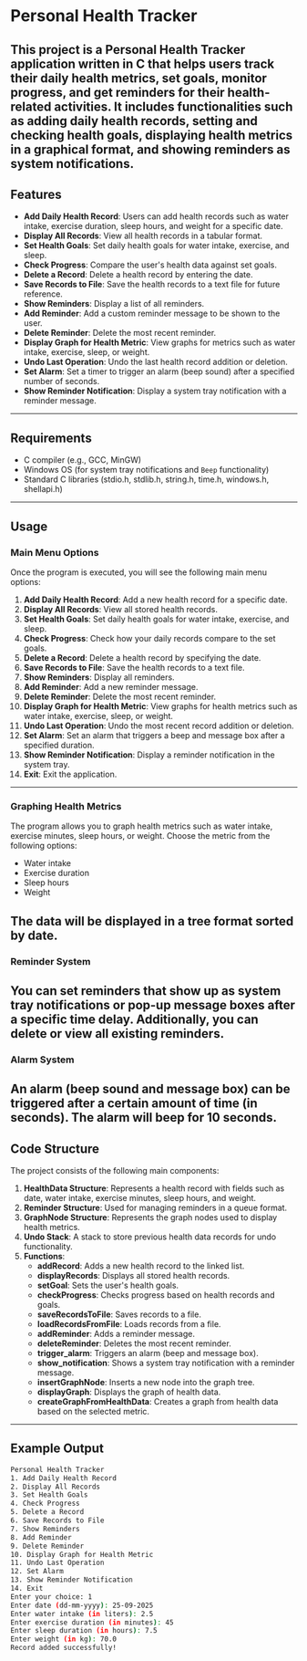 # Personal Health Tracker

This project is a Personal Health Tracker application written in C that helps users track their daily health metrics, set goals, monitor progress, and get reminders for their health-related activities. It includes functionalities such as adding daily health records, setting and checking health goals, displaying health metrics in a graphical format, and showing reminders as system notifications.
---
## Features

- **Add Daily Health Record**: Users can add health records such as water intake, exercise duration, sleep hours, and weight for a specific date.
- **Display All Records**: View all health records in a tabular format.
- **Set Health Goals**: Set daily health goals for water intake, exercise, and sleep.
- **Check Progress**: Compare the user's health data against set goals.
- **Delete a Record**: Delete a health record by entering the date.
- **Save Records to File**: Save the health records to a text file for future reference.
- **Show Reminders**: Display a list of all reminders.
- **Add Reminder**: Add a custom reminder message to be shown to the user.
- **Delete Reminder**: Delete the most recent reminder.
- **Display Graph for Health Metric**: View graphs for metrics such as water intake, exercise, sleep, or weight.
- **Undo Last Operation**: Undo the last health record addition or deletion.
- **Set Alarm**: Set a timer to trigger an alarm (beep sound) after a specified number of seconds.
- **Show Reminder Notification**: Display a system tray notification with a reminder message.
---
## Requirements

- C compiler (e.g., GCC, MinGW)
- Windows OS (for system tray notifications and `Beep` functionality)
- Standard C libraries (stdio.h, stdlib.h, string.h, time.h, windows.h, shellapi.h)

---
## Usage

### Main Menu Options

Once the program is executed, you will see the following main menu options:

1. **Add Daily Health Record**: Add a new health record for a specific date.
2. **Display All Records**: View all stored health records.
3. **Set Health Goals**: Set daily health goals for water intake, exercise, and sleep.
4. **Check Progress**: Check how your daily records compare to the set goals.
5. **Delete a Record**: Delete a health record by specifying the date.
6. **Save Records to File**: Save the health records to a text file.
7. **Show Reminders**: Display all reminders.
8. **Add Reminder**: Add a new reminder message.
9. **Delete Reminder**: Delete the most recent reminder.
10. **Display Graph for Health Metric**: View graphs for health metrics such as water intake, exercise, sleep, or weight.
11. **Undo Last Operation**: Undo the most recent record addition or deletion.
12. **Set Alarm**: Set an alarm that triggers a beep and message box after a specified duration.
13. **Show Reminder Notification**: Display a reminder notification in the system tray.
14. **Exit**: Exit the application.
---
### Graphing Health Metrics

The program allows you to graph health metrics such as water intake, exercise minutes, sleep hours, or weight. Choose the metric from the following options:
- Water intake
- Exercise duration
- Sleep hours
- Weight

The data will be displayed in a tree format sorted by date.
---
### Reminder System

You can set reminders that show up as system tray notifications or pop-up message boxes after a specific time delay. Additionally, you can delete or view all existing reminders.
---
### Alarm System

An alarm (beep sound and message box) can be triggered after a certain amount of time (in seconds). The alarm will beep for 10 seconds.
---
## Code Structure

The project consists of the following main components:

1. **HealthData Structure**: Represents a health record with fields such as date, water intake, exercise minutes, sleep hours, and weight.
2. **Reminder Structure**: Used for managing reminders in a queue format.
3. **GraphNode Structure**: Represents the graph nodes used to display health metrics.
4. **Undo Stack**: A stack to store previous health data records for undo functionality.
5. **Functions**:
   - **addRecord**: Adds a new health record to the linked list.
   - **displayRecords**: Displays all stored health records.
   - **setGoal**: Sets the user's health goals.
   - **checkProgress**: Checks progress based on health records and goals.
   - **saveRecordsToFile**: Saves records to a file.
   - **loadRecordsFromFile**: Loads records from a file.
   - **addReminder**: Adds a reminder message.
   - **deleteReminder**: Deletes the most recent reminder.
   - **trigger_alarm**: Triggers an alarm (beep and message box).
   - **show_notification**: Shows a system tray notification with a reminder message.
   - **insertGraphNode**: Inserts a new node into the graph tree.
   - **displayGraph**: Displays the graph of health data.
   - **createGraphFromHealthData**: Creates a graph from health data based on the selected metric.
---
## Example Output

```bash
Personal Health Tracker
1. Add Daily Health Record
2. Display All Records
3. Set Health Goals
4. Check Progress
5. Delete a Record
6. Save Records to File
7. Show Reminders
8. Add Reminder
9. Delete Reminder
10. Display Graph for Health Metric
11. Undo Last Operation
12. Set Alarm
13. Show Reminder Notification
14. Exit
Enter your choice: 1
Enter date (dd-mm-yyyy): 25-09-2025
Enter water intake (in liters): 2.5
Enter exercise duration (in minutes): 45
Enter sleep duration (in hours): 7.5
Enter weight (in kg): 70.0
Record added successfully!
